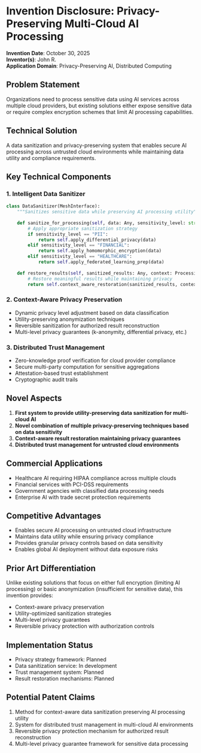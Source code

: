 # Invention Disclosure: Privacy-Preserving Multi-Cloud AI Processing

**Invention Date**: October 30, 2025  
**Inventor(s)**: John R.  
**Application Domain**: Privacy-Preserving AI, Distributed Computing  

## Problem Statement
Organizations need to process sensitive data using AI services across multiple cloud providers, but existing solutions either expose sensitive data or require complex encryption schemes that limit AI processing capabilities.

## Technical Solution
A data sanitization and privacy-preserving system that enables secure AI processing across untrusted cloud environments while maintaining data utility and compliance requirements.

## Key Technical Components

### 1. Intelligent Data Sanitizer
```python
class DataSanitizer(MeshInterface):
    """Sanitizes sensitive data while preserving AI processing utility"""
    
    def sanitize_for_processing(self, data: Any, sensitivity_level: str) -> SanitizedData:
        # Apply appropriate sanitization strategy
        if sensitivity_level == "PII":
            return self.apply_differential_privacy(data)
        elif sensitivity_level == "FINANCIAL":
            return self.apply_homomorphic_encryption(data)
        elif sensitivity_level == "HEALTHCARE":
            return self.apply_federated_learning_prep(data)
        
    def restore_results(self, sanitized_results: Any, context: ProcessingContext) -> Any:
        # Restore meaningful results while maintaining privacy
        return self.context_aware_restoration(sanitized_results, context)
```

### 2. Context-Aware Privacy Preservation
- Dynamic privacy level adjustment based on data classification
- Utility-preserving anonymization techniques
- Reversible sanitization for authorized result reconstruction
- Multi-level privacy guarantees (k-anonymity, differential privacy, etc.)

### 3. Distributed Trust Management
- Zero-knowledge proof verification for cloud provider compliance
- Secure multi-party computation for sensitive aggregations
- Attestation-based trust establishment
- Cryptographic audit trails

## Novel Aspects
1. **First system to provide utility-preserving data sanitization for multi-cloud AI**
2. **Novel combination of multiple privacy-preserving techniques based on data sensitivity**
3. **Context-aware result restoration maintaining privacy guarantees**
4. **Distributed trust management for untrusted cloud environments**

## Commercial Applications
- Healthcare AI requiring HIPAA compliance across multiple clouds
- Financial services with PCI-DSS requirements
- Government agencies with classified data processing needs
- Enterprise AI with trade secret protection requirements

## Competitive Advantages
- Enables secure AI processing on untrusted cloud infrastructure
- Maintains data utility while ensuring privacy compliance
- Provides granular privacy controls based on data sensitivity
- Enables global AI deployment without data exposure risks

## Prior Art Differentiation
Unlike existing solutions that focus on either full encryption (limiting AI processing) or basic anonymization (insufficient for sensitive data), this invention provides:
- Context-aware privacy preservation
- Utility-optimized sanitization strategies
- Multi-level privacy guarantees
- Reversible privacy protection with authorization controls

## Implementation Status
- Privacy strategy framework: Planned
- Data sanitization service: In development
- Trust management system: Planned
- Result restoration mechanisms: Planned

## Potential Patent Claims
1. Method for context-aware data sanitization preserving AI processing utility
2. System for distributed trust management in multi-cloud AI environments
3. Reversible privacy protection mechanism for authorized result reconstruction
4. Multi-level privacy guarantee framework for sensitive data processing